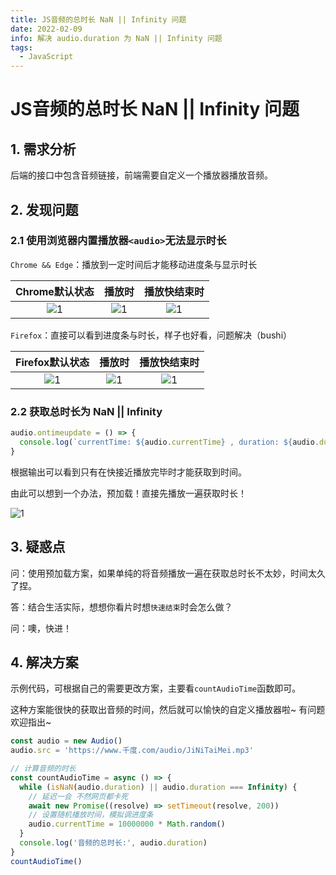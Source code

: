 ```yaml
---
title: JS音频的总时长 NaN || Infinity 问题
date: 2022-02-09
info: 解决 audio.duration 为 NaN || Infinity 问题
tags:
  - JavaScript
---
```


# JS音频的总时长 NaN || Infinity 问题

## 1. 需求分析

后端的接口中包含音频链接，前端需要自定义一个播放器播放音频。

## 2. 发现问题

### 2.1 使用浏览器内置播放器`<audio>`无法显示时长

`Chrome && Edge`：播放到一定时间后才能移动进度条与显示时长

|                                    Chrome默认状态                                     |                                        播放时                                         |                                     播放快结束时                                      |
| :-----------------------------------------------------------------------------------: | :-----------------------------------------------------------------------------------: | :-----------------------------------------------------------------------------------: |
| ![1](https://gitee.com/dai-guanhua/pic-go/raw/master/img/2022/js-audio/js-audio1.png) | ![1](https://gitee.com/dai-guanhua/pic-go/raw/master/img/2022/js-audio/js-audio2.png) | ![1](https://gitee.com/dai-guanhua/pic-go/raw/master/img/2022/js-audio/js-audio3.png) |

`Firefox`：直接可以看到进度条与时长，样子也好看，问题解决（bushi）

|                                    Firefox默认状态                                    |                                        播放时                                         |                                     播放快结束时                                      |
| :-----------------------------------------------------------------------------------: | :-----------------------------------------------------------------------------------: | :-----------------------------------------------------------------------------------: |
| ![1](https://gitee.com/dai-guanhua/pic-go/raw/master/img/2022/js-audio/js-audio4.png) | ![1](https://gitee.com/dai-guanhua/pic-go/raw/master/img/2022/js-audio/js-audio5.png) | ![1](https://gitee.com/dai-guanhua/pic-go/raw/master/img/2022/js-audio/js-audio6.png) |

>

### 2.2 获取总时长为 NaN || Infinity

```js
audio.ontimeupdate = () => {
  console.log(`currentTime: ${audio.currentTime} , duration: ${audio.duration}`)
}
```

根据输出可以看到只有在快接近播放完毕时才能获取到时间。

由此可以想到一个办法，预加载！直接先播放一遍获取时长！

![1](https://gitee.com/dai-guanhua/pic-go/raw/master/img/2022/js-audio/js-audio7.png)

>

## 3. 疑惑点

问：使用预加载方案，如果单纯的将音频播放一遍在获取总时长不太妙，时间太久了捏。

答：结合生活实际，想想你看片时想`快速结束`时会怎么做？

问：噢，快进！

>

## 4. 解决方案

示例代码，可根据自己的需要更改方案，主要看`countAudioTime`函数即可。

这种方案能很快的获取出音频的时间，然后就可以愉快的自定义播放器啦~ 有问题欢迎指出~

```js
const audio = new Audio()
audio.src = 'https://www.千度.com/audio/JiNiTaiMei.mp3'

// 计算音频的时长
const countAudioTime = async () => {
  while (isNaN(audio.duration) || audio.duration === Infinity) {
    // 延迟一会 不然网页都卡死
    await new Promise((resolve) => setTimeout(resolve, 200))
    // 设置随机播放时间，模拟调进度条
    audio.currentTime = 10000000 * Math.random()
  }
  console.log('音频的总时长:', audio.duration)
}
countAudioTime()
```
